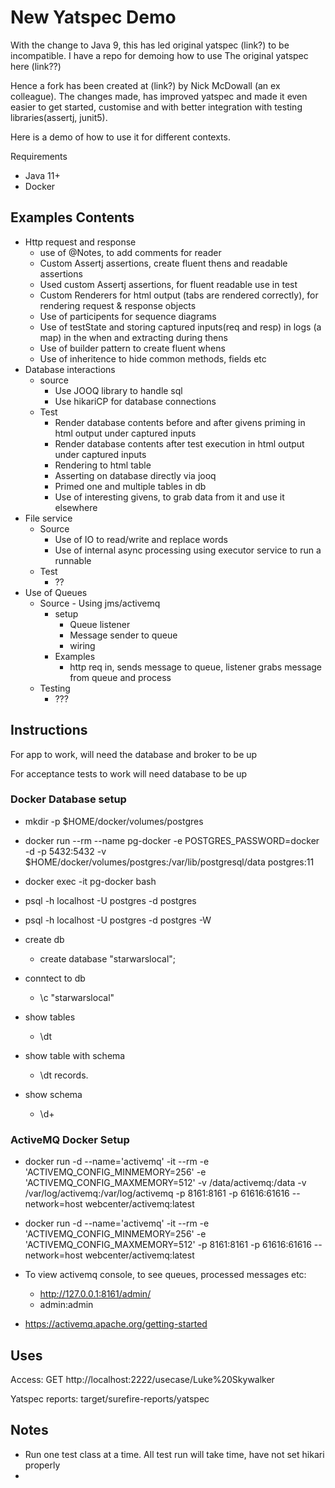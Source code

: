 # New Yatspec Demo 

With the change to Java 9, this has led original yatspec (link?) to be incompatible. I have a repo for demoing how to
 use The original yatspec here (link??)

Hence a fork has been created at (link?) by Nick McDowall (an ex colleague). The changes made, has improved yatspec and
 made it even easier to get started, customise and with better integration with testing libraries(assertj, junit5).

Here is a demo of how to use it for different contexts. 

Requirements 

- Java 11+
- Docker

## Examples Contents

- Http request and response 
    - use of @Notes, to add comments for reader
    - Custom Assertj assertions, create fluent thens and readable assertions
    - Used custom Assertj assertions, for fluent readable use in test 
    - Custom Renderers for html output (tabs are rendered correctly), for rendering request & response objects
    - Use of participents for sequence diagrams 
    - Use of testState and storing captured inputs(req and resp) in logs (a map) in the when and extracting during thens
    - Use of builder pattern to create fluent whens
    - Use of inheritence to hide common methods, fields etc
- Database interactions 
    - source 
        - Use JOOQ library to handle sql
        - Use hikariCP for database connections
    - Test
        - Render database contents before and after givens priming in html output under captured inputs
        - Render database contents after test execution in html output under captured inputs
        - Rendering to html table
        - Asserting on database directly via jooq
        - Primed one and multiple tables in db
        - Use of interesting givens, to grab data from it and use it elsewhere
- File service 
    - Source
        - Use of IO to read/write and replace words
        - Use of internal async processing using executor service to run a runnable 
    - Test
        - ??
- Use of Queues
    - Source - Using jms/activemq 
        - setup
            - Queue listener
            - Message sender to queue
            - wiring
        - Examples 
            - http req in, sends message to queue, listener grabs message from queue and process
    - Testing 
        - ???
    
## Instructions 

For app to work, will need the database and broker to be up 

For acceptance tests to work will need database to be up

### Docker Database setup

* mkdir -p $HOME/docker/volumes/postgres
* docker run --rm --name pg-docker -e POSTGRES_PASSWORD=docker -d -p 5432:5432 -v $HOME/docker/volumes/postgres:/var/lib/postgresql/data  postgres:11
* docker exec -it pg-docker bash
* psql -h localhost -U postgres -d postgres 
* psql -h localhost -U postgres -d postgres -W
 
 * create db
    * create database "starwarslocal";
 * conntect to db
    * \c "starwarslocal"
 * show tables
    * \dt
 * show table with schema
    * \dt records.<name of table>
 * show schema
    * \d+ <name of table>
 
 ### ActiveMQ Docker Setup
 
* docker run -d --name='activemq' -it --rm -e 'ACTIVEMQ_CONFIG_MINMEMORY=256' -e 'ACTIVEMQ_CONFIG_MAXMEMORY=512'  -v
 /data/activemq:/data  -v /var/log/activemq:/var/log/activemq -p 8161:8161 -p 61616:61616  --network=host webcenter/activemq:latest

* docker run -d --name='activemq' -it --rm -e 'ACTIVEMQ_CONFIG_MINMEMORY=256' -e 'ACTIVEMQ_CONFIG_MAXMEMORY=512' -p 8161:8161 -p 61616:61616  --network=host webcenter/activemq:latest

* To view activemq console, to see queues, processed messages etc:
    * http://127.0.0.1:8161/admin/
    * admin:admin
* https://activemq.apache.org/getting-started
 
## Uses

 Access: 
 GET http://localhost:2222/usecase/Luke%20Skywalker
 
 Yatspec reports: 
 target/surefire-reports/yatspec
 
## Notes

- Run one test class at a time. All test run will take time, have not set hikari properly 
- 